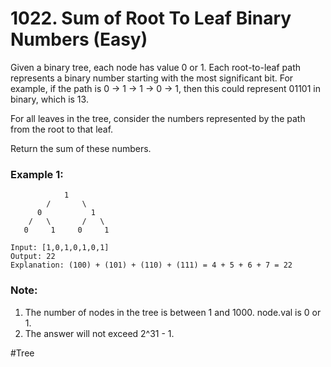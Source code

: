 # 1022. Sum of Root To Leaf Binary Numbers (Easy)

Given a binary tree, each node has value 0 or 1.  Each root-to-leaf path represents a binary number starting with the most significant bit.  For example, if the path is 0 -> 1 -> 1 -> 0 -> 1, then this could represent 01101 in binary, which is 13.

For all leaves in the tree, consider the numbers represented by the path from the root to that leaf.

Return the sum of these numbers.

### Example 1:
```
            1
        /       \
      0           1
    /   \       /   \
   0     1     0     1

Input: [1,0,1,0,1,0,1]
Output: 22
Explanation: (100) + (101) + (110) + (111) = 4 + 5 + 6 + 7 = 22
```

### Note:
1. The number of nodes in the tree is between 1 and 1000.
node.val is 0 or 1.
2. The answer will not exceed 2^31 - 1.

#Tree

